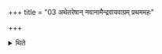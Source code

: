 +++
title = "03 अथेतरेषान् नवानामैन्द्रवायवाग्रम् प्रथममहः"

+++

<details><summary>थिते</summary>

अथेतरेषां नवानामैन्द्रवायवाग्रं प्रथममहः । अथ शुक्राग्रम् । अथाग्रयणाग्रम् ३
</details>
